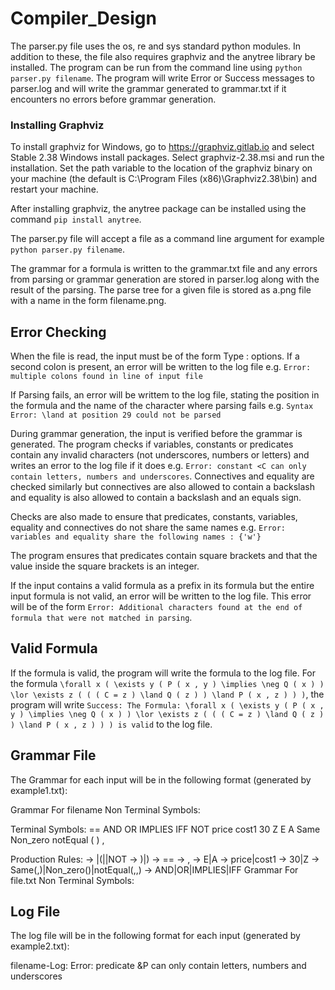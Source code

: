 # Compiler_Design

The parser.py file uses the os, re and sys standard python modules. In addition to these, the file also requires graphviz and the anytree library be installed. The program can be run from the command line using `python parser.py filename`. The program will write Error or Success messages to parser.log and will write the grammar generated to grammar.txt if it encounters no errors before grammar generation.

### Installing Graphviz
To install graphviz for Windows, go to https://graphviz.gitlab.io and select Stable 2.38 Windows install packages. Select graphviz-2.38.msi and run the installation. Set the path variable to the location of the graphviz binary on your machine (the default is C:\Program Files (x86)\Graphviz2.38\bin) and restart your machine.

After installing graphviz, the anytree package can be installed using the command `pip install anytree`.

The parser.py file will accept a file as a command line argument for example `python parser.py filename`.

The grammar for a formula is written to the grammar.txt file and any errors from parsing or grammar generation are stored in parser.log along with the result of the parsing. The parse tree for a given file is stored as a.png file with a name in the form filename.png.

## Error Checking

When the file is read, the input must be of the form Type : options. If a second colon is present, an error will be written to the log file e.g. `Error: multiple colons found in line of input file`

If Parsing fails, an error will be writtem to the log file, stating the position in the formula and the name of the character where parsing fails e.g. `Syntax Error: \land at position 29 could not be parsed`

During grammar generation, the input is verified before the grammar is generated. The program checks if variables, constants or predicates contain any invalid characters (not underscores, numbers or letters) and writes an error to the log file if it does e.g. `Error: constant <C can only contain letters, numbers and underscores`. Connectives and equality are checked similarly but connectives are also allowed to contain a backslash and equality is also allowed to contain a backslash and an equals sign.

Checks are also made to ensure that predicates, constants, variables, equality and connectives do not share the same names e.g. `Error: variables and equality share the following names : {'w'}`

The program ensures that predicates contain square brackets and that the value inside the square brackets is an integer.

If the input contains a valid formula as a prefix in its formula but the entire input formula is not valid, an error will be written to the log file. This error will be of the form `Error: Additional characters found at the end of formula that were not matched in parsing`.

## Valid Formula

If the formula is valid, the program will write the formula to the log file. For the formula `\forall x ( \exists y ( P ( x , y ) \implies \neg Q ( x ) ) \lor \exists z ( ( ( C = z ) \land Q ( z ) ) \land P ( x , z ) ) )`, the program will write `Success: The Formula: \forall x ( \exists y ( P ( x , y ) \implies \neg Q ( x ) ) \lor \exists z ( ( ( C = z ) \land Q ( z ) ) \land P ( x , z ) ) ) is valid` to the log file.

## Grammar File
The Grammar for each input will be in the following format (generated by example1.txt):

Grammar For filename
Non Terminal Symbols: <Start> <Quantifier> <Predicate> <Equality> <Constant> <Variable> <Connective> <Terminal> <Bracketed>

Terminal Symbols: == AND OR IMPLIES IFF NOT price cost1 30 Z E A Same Non_zero notEqual ( ) ,

Production Rules: 
<Start> -> <Predicate>|(<Bracketed>|<Quantifier><Variable><Start>|NOT<Start>
<Bracketed> -> <Start><Connective><Start>)|<Terminal><Equality><Terminal>)
<Equality> -> ==
<Terminal> -> <Constant>, <Variable>
<Quantifier> -> E|A
<Variable> -> price|cost1
<Constant> -> 30|Z
<Predicate> -> Same(<Variable>,<Variable>)|Non_zero(<Variable>)|notEqual(<Variable>,<Variable>,<Variable>)
<Connective> -> AND|OR|IMPLIES|IFF
Grammar For file.txt
Non Terminal Symbols: <Start> <Quantifier> <Predicate> <Equality> <Constant> <Variable> <Connective> <Terminal> <Bracketed>


## Log File
The log file will be in the following format for each input (generated by example2.txt):

filename-Log:
Error: predicate &P can only contain letters, numbers and underscores
